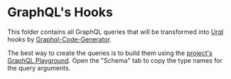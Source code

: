 # GraphQL's Hooks

This folder contains all GraphQL queries that will be transformed into [Urql](https://formidable.com/open-source/urql/)
hooks by [Graphql-Code-Generator](https://www.graphql-code-generator.com/).

The best way to create the queries is to build them using the 
[project's GraphQL Playground](http://localhost:3000/api/graphql). Open the "Schema" tab to copy the type names for the
query arguments.

